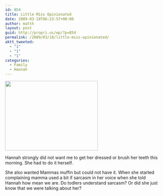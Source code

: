 ```yaml
---
id: 854
title: Little Miss Opinionated
date: 2009-03-18T06:23:57+00:00
author: matth
layout: post
guid: http://propri.us/wp/?p=854
permalink: /2009/03/18/little-miss-opinionated/
aktt_tweeted:
  - "1"
  - "1"
  - "1"
categories:
  - Family
  - Hannah
---
```

[<img src="http://hippeelee.com/blog/wp-content/uploads/2009/03/l-640-480-ac430e5d-586f-443d-b5de-384634986cd5.jpeg" alt="" width="300" height="225" class="alignnone size-full wp-image-364" />](http://hippeelee.com/blog/wp-content/uploads/2009/03/l-640-480-ac430e5d-586f-443d-b5de-384634986cd5.jpeg)

Hannah strongly did not want me to get her dressed or brush her teeth this morning. She had to do it herself. 

She also wanted Mammas muffin but could not have it. When she started complaining mamma used a bit if sarcasm in her voice when she told Hannah how mean we are. Do todlers understand sarcasm? Or did she just know that we were talking about her?